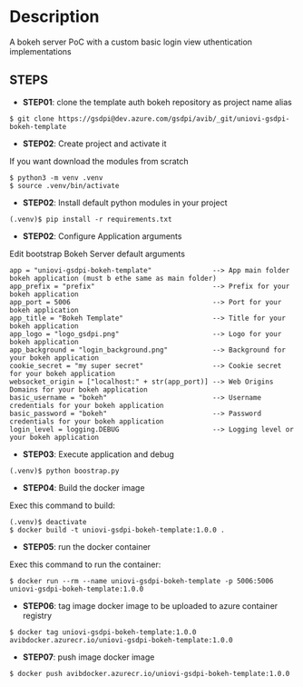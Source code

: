 # Description
A bokeh server PoC with a custom basic login view uthentication implementations

## STEPS

- **STEP01**: clone the template auth bokeh repository as project name alias

```
$ git clone https://gsdpi@dev.azure.com/gsdpi/avib/_git/uniovi-gsdpi-bokeh-template
```

- **STEP02**: Create project and activate it

If you want download the modules from scratch

```
$ python3 -m venv .venv
$ source .venv/bin/activate
```

- **STEP02**: Install default python modules in your project

```
(.venv)$ pip install -r requirements.txt
```

- **STEP02**: Configure Application arguments

Edit bootstrap Bokeh Server default arguments

```
app = "uniovi-gsdpi-bokeh-template"               --> App main folder bokeh application (must b ethe same as main folder)
app_prefix = "prefix"                             --> Prefix for your bokeh application
app_port = 5006                                   --> Port for your bokeh application
app_title = "Bokeh Template"                      --> Title for your bokeh application
app_logo = "logo_gsdpi.png"                       --> Logo for your bokeh application
app_background = "login_background.png"           --> Background for your bokeh application
cookie_secret = "my super secret"                 --> Cookie secret for your bokeh application
websocket_origin = ["localhost:" + str(app_port)] --> Web Origins Domains for your bokeh application
basic_username = "bokeh"                          --> Username credentials for your bokeh application
basic_password = "bokeh"                          --> Password credentials for your bokeh application
login_level = logging.DEBUG                       --> Logging level or your bokeh application
```

- **STEP03**: Execute application and debug

```
(.venv)$ python boostrap.py
```

- **STEP04**: Build the docker image

Exec this command to build:

```
(.venv)$ deactivate
$ docker build -t uniovi-gsdpi-bokeh-template:1.0.0 .
```

- **STEP05**: run the docker container

Exec this command to run the container:

```
$ docker run --rm --name uniovi-gsdpi-bokeh-template -p 5006:5006 uniovi-gsdpi-bokeh-template:1.0.0
```

- **STEP06**: tag image docker image to be uploaded to azure container registry

```
$ docker tag uniovi-gsdpi-bokeh-template:1.0.0 avibdocker.azurecr.io/uniovi-gsdpi-bokeh-template:1.0.0
```

- **STEP07**: push image docker image

```
$ docker push avibdocker.azurecr.io/uniovi-gsdpi-bokeh-template:1.0.0
```